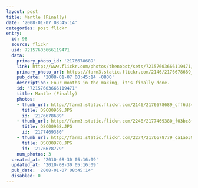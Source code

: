 ```yaml
---
layout: post
title: Mantle (Finally)
date: '2008-01-07 08:45:14'
categories: post flickr
entry:
  id: 98
  source: flickr
  uid: 72157603666119471
  data:
    primary_photo_id: '2176678689'
    link: http://www.flickr.com/photos/thenobot/sets/72157603666119471/
    primary_photo_url: https://farm3.static.flickr.com/2146/2176678689_cff6d34c4d_m.jpg
    pub_date: '2008-01-07 00:45:14 -0800'
    description: Four months in the making, it's finally done.
    id: '72157603666119471'
    title: Mantle (Finally)
    photos:
    - thumb_url: http://farm3.static.flickr.com/2146/2176678689_cff6d34c4d_s.jpg
      title: DSC00969.JPG
      id: '2176678689'
    - thumb_url: http://farm3.static.flickr.com/2248/2177469380_f03bc8ff66_s.jpg
      title: DSC00968.JPG
      id: '2177469380'
    - thumb_url: http://farm3.static.flickr.com/2274/2176678779_ca1a63919e_s.jpg
      title: DSC00970.JPG
      id: '2176678779'
    num_photos: 3
  created_at: '2010-08-30 05:16:09'
  updated_at: '2010-08-30 05:16:09'
  pub_date: '2008-01-07 08:45:14'
  disabled: 0
---
```

